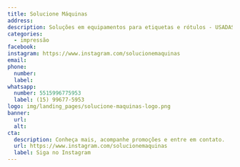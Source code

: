 ```yaml
---
title: Solucione Máquinas
address:
description: Soluções em equipamentos para etiquetas e rótulos - USADAS & SEMINOVAS
categories:
  - impressão
facebook:
instagram: https://www.instagram.com/solucionemaquinas
email:
phone:
  number:
  label:
whatsapp:
  number: 5515996775953
  label: (15) 99677-5953
logo: img/landing_pages/solucione-maquinas-logo.png
banner:
  url:
  alt:
cta:
  description: Conheça mais, acompanhe promoções e entre em contato.
  url: https://www.instagram.com/solucionemaquinas
  label: Siga no Instagram
---
```

